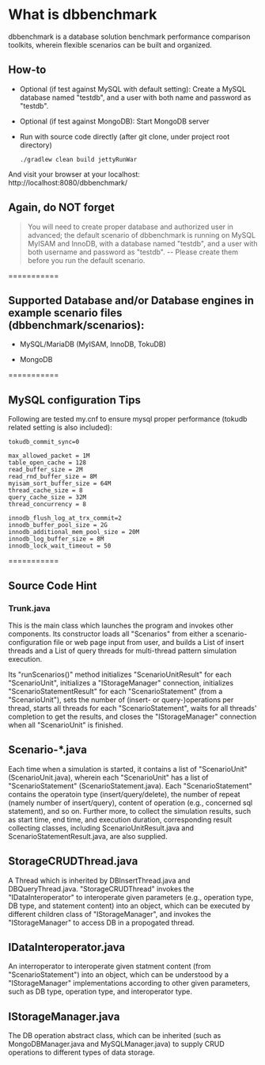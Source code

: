 # What is dbbenchmark

dbbenchmark is a database solution benchmark performance comparison toolkits, wherein flexible scenarios can be built and organized. 

## How-to

*   Optional (if test against MySQL with default setting): Create a MySQL database named "testdb", and a user with both name and password as "testdb".

*   Optional (if test against MongoDB): Start MongoDB server

*   Run with source code directly (after git clone, under project root directory)

	`./gradlew clean build jettyRunWar` 
	
And visit your browser at your localhost: http://localhost:8080/dbbenchmark/


Again, do NOT forget 
------
> You will need to create proper database and authorized user in advanced; the default scenario of dbbenchmark is running on MySQL MyISAM and InnoDB, with a database named "testdb", and a user with both username and password as "testdb". -- Please create them before you run the default scenario.

===========

## Supported Database and/or Database engines in example scenario files (dbbenchmark/scenarios):

*   MySQL/MariaDB (MyISAM, InnoDB, TokuDB)

*   MongoDB

===========

## MySQL configuration Tips

Following are tested my.cnf to ensure mysql proper performance (tokudb related setting is also included):

	tokudb_commit_sync=0

	max_allowed_packet = 1M
	table_open_cache = 128
	read_buffer_size = 2M
	read_rnd_buffer_size = 8M
	myisam_sort_buffer_size = 64M
	thread_cache_size = 8
	query_cache_size = 32M
	thread_concurrency = 8

	innodb_flush_log_at_trx_commit=2
	innodb_buffer_pool_size = 2G
	innodb_additional_mem_pool_size = 20M
	innodb_log_buffer_size = 8M
	innodb_lock_wait_timeout = 50
	
===========

## Source Code Hint

### Trunk.java

This is the main class which launches the program and invokes other components. Its constructor loads all "Scenarios" from either a scenario-configuration file or web page input from user, and builds a List of insert threads and a List of query threads for multi-thread pattern simulation execution. 

Its "runScenarios()" method initializes "ScenarioUnitResult" for each "ScenarioUnit", initializes a "IStorageManager" connection, initializes "ScenarioStatementResult" for each "ScenarioStatement" (from a "ScenarioUnit"), sets the number of (insert- or query-)operations per thread, starts all threads for each "ScenarioStatement", waits for all threads' completion to get the results, and closes the "IStorageManager" connection when all "ScenarioUnit" is finished. 

## Scenario-*.java

Each time when a simulation is started, it contains a list of "ScenarioUnit" (ScenarioUnit.java), wherein each "ScenarioUnit" has a list of "ScenarioStatement" (ScenarioStatement.java). Each "ScenarioStatement" contains the operatoin type (insert/query/delete), the number of repeat (namely number of insert/query), content of operation (e.g., concerned sql statement), and so on. Further more, to collect the simulation results, such as start time, end time, and execution duration, corresponding result collecting classes, including ScenarioUnitResult.java and ScenarioStatementResult.java, are also supplied.

## StorageCRUDThread.java

A Thread which is inherited by DBInsertThread.java and DBQueryThread.java. "StorageCRUDThread" invokes the "IDataInteroperator" to interoperate given parameters (e.g., operation type, DB type, and statement content) into an object, which can be executed by different children class of "IStorageManager", and invokes the "IStorageManager" to access DB in a propogated thread.

## IDataInteroperator.java

An interroperator to interoperate given statment content (from "ScenarioStatement") into an object, which can be understood by a "IStorageManager" implementations according to other given parameters, such as DB type, operation type, and interoperator type.

## IStorageManager.java

The DB operation abstract class, which can be inherited (such as MongoDBManager.java and MySQLManager.java) to supply CRUD operations to different types of data storage.
